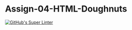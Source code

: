 # Assign-04-HTML-Doughnuts
[![GitHub's Super Linter](https://github.com/ICS20-Programming-Grace-S/Assign-04-HTML-Doughnuts/workflows/GitHub's%20Super%20Linter/badge.svg)](https://github.com/ICS20-Programming-Grace-S/Assign-04-HTML-Doughnuts/actions)